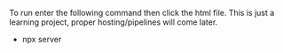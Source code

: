 To run enter the following command then click the html file. This is just a learning project, proper hosting/pipelines will come later.

- npx server

